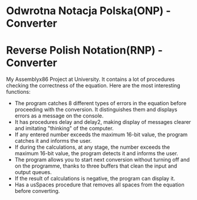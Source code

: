 # Odwrotna Notacja Polska(ONP) - Converter 
# Reverse Polish Notation(RNP) - Converter
My Assemblyx86 Project at University. It contains a lot of procedures checking the correctness of the equation. Here are the most interesting functions: 
- The program catches 8 different types of errors in the equation before proceeding with the conversion. It distinguishes them and displays errors as a message on the console.
- It has procedures delay and delay2, making display of messages clearer and imitating  "thinking" of the computer.
- If any entered number exceeds the maximum 16-bit value, the program catches it and informs the user.
- If during the calculations, at any stage, the number exceeds the maximum 16-bit value, the program detects it and informs the user.
- The program allows you to start next conversion without turning off and on the programme, thanks to three buffers that clean the input and output queues.
- If the result of calculations is negative, the program can display it.
- Has a usSpaces procedure that removes all spaces from the equation before converting.
